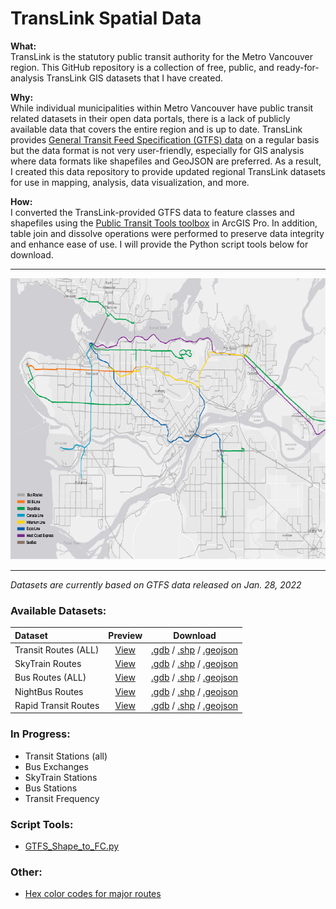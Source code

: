 # TransLink Spatial Data

<b>What:</b>   
TransLink is the statutory public transit authority for the Metro Vancouver region. This GitHub repository is a collection of free, public, and ready-for-analysis TransLink GIS datasets that I have created.

<b>Why:</b>  
While individual municipalities within Metro Vancouver have public transit related datasets in their open data portals, there is a lack of publicly available data that covers the entire region and is up to date. TransLink provides [General Transit Feed Specification (GTFS) data](https://developer.translink.ca/servicesgtfs/gtfsdata) on a regular basis but the data format is not very user-friendly, especially for GIS analysis where data formats like shapefiles and GeoJSON are preferred. As a result, I created this data repository to provide updated regional TransLink datasets for use in mapping, analysis, data visualization, and more.

<b>How:</b>  
I converted the TransLink-provided GTFS data to feature classes and shapefiles using the [Public Transit Tools toolbox](https://pro.arcgis.com/en/pro-app/latest/tool-reference/conversion/an-overview-of-the-transit-feed-gtfs-toolset.htm) in ArcGIS Pro. In addition, table join and dissolve operations were performed to preserve data integrity and enhance ease of use. I will provide the Python script tools below for download.
___________________________________________________________________________
<p align="center">
<img src="images/Transit_Routes.png" width="766" height="450">
</p>  

______________________________________________________________________________
*Datasets are currently based on GTFS data released on Jan. 28, 2022*

### Available Datasets:   

| Dataset | Preview | Download |   
| :------------- | :-------------: | :-------------: |  
| Transit Routes (ALL) | [View](https://github.com/ohenryu/TransLink-Spatial-Data/blob/main/datasets/Transit_Routes_ALL/Transit_Routes_ALL_GeoJSON/Transit_Routes_ALL.geojson) | [.gdb](https://downgit.github.io/#/home?url=https://github.com/ohenryu/TransLink-Spatial-Data/tree/main/datasets/Transit_Routes_ALL/Transit_Routes_ALL_Feature_Class) / [.shp](https://downgit.github.io/#/home?url=https://github.com/ohenryu/TransLink-Spatial-Data/tree/main/datasets/Transit_Routes_ALL/Transit_Routes_ALL_Shapefile) / [.geojson](https://downgit.github.io/#/home?url=https://github.com/ohenryu/TransLink-Spatial-Data/tree/main/datasets/Transit_Routes_ALL/Transit_Routes_ALL_GeoJSON)
| SkyTrain Routes | [View](https://github.com/ohenryu/TransLink-Spatial-Data/blob/main/datasets/SkyTrain_Routes/SkyTrain_Routes_GeoJSON/SkyTrain_Routes.geojson) | [.gdb](https://downgit.github.io/#/home?url=https://github.com/ohenryu/TransLink-Spatial-Data/tree/main/datasets/SkyTrain_Routes/SkyTrain_Routes_Feature_Class) / [.shp](https://downgit.github.io/#/home?url=https://github.com/ohenryu/TransLink-Spatial-Data/tree/main/datasets/SkyTrain_Routes/SkyTrain_Routes_Shapefile) / [.geojson](https://downgit.github.io/#/home?url=https://github.com/ohenryu/TransLink-Spatial-Data/tree/main/datasets/SkyTrain_Routes/SkyTrain_Routes_GeoJSON)
| Bus Routes (ALL) | [View](https://github.com/ohenryu/TransLink-Spatial-Data/blob/main/datasets/Bus_Routes/Bus_Routes_GeoJSON/Bus_Routes.geojson) | [.gdb](https://downgit.github.io/#/home?url=https://github.com/ohenryu/TransLink-Spatial-Data/tree/main/datasets/Bus_Routes/Bus_Routes_Feature_Class) / [.shp](https://downgit.github.io/#/home?url=https://github.com/ohenryu/TransLink-Spatial-Data/tree/main/datasets/Bus_Routes/Bus_Routes_Shapefile) / [.geojson](https://downgit.github.io/#/home?url=https://github.com/ohenryu/TransLink-Spatial-Data/tree/main/datasets/Bus_Routes/Bus_Routes_GeoJSON)
| NightBus Routes | [View](https://github.com/ohenryu/TransLink-Spatial-Data/blob/main/datasets/NightBus_Routes/NightBus_Routes_GeoJSON/NightBus_Routes.geojson) | [.gdb](https://downgit.github.io/#/home?url=https://github.com/ohenryu/TransLink-Spatial-Data/tree/main/datasets/NightBus_Routes/NightBus_Routes_Feature_Class) / [.shp](https://downgit.github.io/#/home?url=https://github.com/ohenryu/TransLink-Spatial-Data/tree/main/datasets/NightBus_Routes/NightBus_Routes_Shapefile) / [.geojson](https://downgit.github.io/#/home?url=https://github.com/ohenryu/TransLink-Spatial-Data/tree/main/datasets/NightBus_Routes/NightBus_Routes_GeoJSON)
| Rapid Transit Routes | [View](https://github.com/ohenryu/TransLink-Spatial-Data/blob/main/datasets/Rapid_Transit_Routes/Rapid_Transit_Routes_GeoJSON/Rapid_Transit_Routes.geojson) | [.gdb](https://downgit.github.io/#/home?url=https://github.com/ohenryu/TransLink-Spatial-Data/tree/main/datasets/Rapid_Transit_Routes/Rapid_Transit_Routes_Feature_Class) / [.shp](https://downgit.github.io/#/home?url=https://github.com/ohenryu/TransLink-Spatial-Data/tree/main/datasets/Rapid_Transit_Routes/Rapid_Transit_Routes_Shapefile) / [.geojson](https://downgit.github.io/#/home?url=https://github.com/ohenryu/TransLink-Spatial-Data/tree/main/datasets/Rapid_Transit_Routes/Rapid_Transit_Routes_GeoJSON)  

### In Progress:
* Transit Stations (all)  
* Bus Exchanges  
* SkyTrain Stations   
* Bus Stations  
* Transit Frequency  

### Script Tools:

* [GTFS_Shape_to_FC.py](script_tools/GTFS_Shape_to_FC.py)

### Other:
* [Hex color codes for major routes](other/route_colors.txt)
